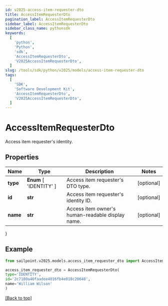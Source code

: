 ```yaml
---
id: v2025-access-item-requester-dto
title: AccessItemRequesterDto
pagination_label: AccessItemRequesterDto
sidebar_label: AccessItemRequesterDto
sidebar_class_name: pythonsdk
keywords:
  [
    'python',
    'Python',
    'sdk',
    'AccessItemRequesterDto',
    'V2025AccessItemRequesterDto',
  ]
slug: /tools/sdk/python/v2025/models/access-item-requester-dto
tags:
  [
    'SDK',
    'Software Development Kit',
    'AccessItemRequesterDto',
    'V2025AccessItemRequesterDto',
  ]
---
```


# AccessItemRequesterDto

Access item requester's identity.

## Properties

| Name | Type | Description | Notes |
| --- | --- | --- | --- |
| **type** | **Enum** [ 'IDENTITY' ] | Access item requester's DTO type. | [optional] |
| **id** | **str** | Access item requester's identity ID. | [optional] |
| **name** | **str** | Access item owner's human-readable display name. | [optional] |

}

## Example

```python
from sailpoint.v2025.models.access_item_requester_dto import AccessItemRequesterDto

access_item_requester_dto = AccessItemRequesterDto(
type='IDENTITY',
id='2c7180a46faadee4016fb4e018c20648',
name='William Wilson'
)

```

[[Back to top]](#)
